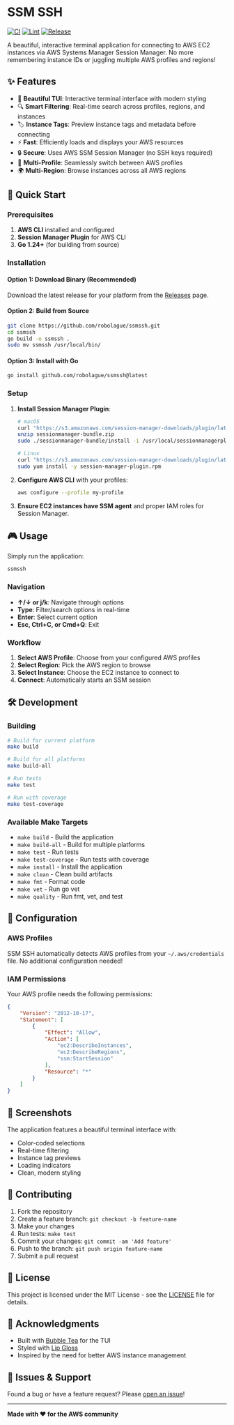 # SSM SSH

[![CI](https://github.com/robolague/ssmssh/actions/workflows/ci.yml/badge.svg)](https://github.com/robolague/ssmssh/actions/workflows/ci.yml)
[![Lint](https://github.com/robolague/ssmssh/actions/workflows/lint.yml/badge.svg)](https://github.com/robolague/ssmssh/actions/workflows/lint.yml)
[![Release](https://github.com/robolague/ssmssh/actions/workflows/release.yml/badge.svg)](https://github.com/robolague/ssmssh/actions/workflows/release.yml)

A beautiful, interactive terminal application for connecting to AWS EC2 instances via AWS Systems Manager Session Manager. No more remembering instance IDs or juggling multiple AWS profiles and regions!

## ✨ Features

- 🎨 **Beautiful TUI**: Interactive terminal interface with modern styling
- 🔍 **Smart Filtering**: Real-time search across profiles, regions, and instances
- 🏷️ **Instance Tags**: Preview instance tags and metadata before connecting
- ⚡ **Fast**: Efficiently loads and displays your AWS resources
- 🔒 **Secure**: Uses AWS SSM Session Manager (no SSH keys required)
- 🎯 **Multi-Profile**: Seamlessly switch between AWS profiles
- 🌍 **Multi-Region**: Browse instances across all AWS regions

## 🚀 Quick Start

### Prerequisites

1. **AWS CLI** installed and configured
2. **Session Manager Plugin** for AWS CLI
3. **Go 1.24+** (for building from source)

### Installation

#### Option 1: Download Binary (Recommended)

Download the latest release for your platform from the [Releases](https://github.com/robolague/ssmssh/releases) page.

#### Option 2: Build from Source

```bash
git clone https://github.com/robolague/ssmssh.git
cd ssmssh
go build -o ssmssh .
sudo mv ssmssh /usr/local/bin/
```

#### Option 3: Install with Go

```bash
go install github.com/robolague/ssmssh@latest
```

### Setup

1. **Install Session Manager Plugin**:
   ```bash
   # macOS
   curl "https://s3.amazonaws.com/session-manager-downloads/plugin/latest/mac/sessionmanager-bundle.zip" -o "sessionmanager-bundle.zip"
   unzip sessionmanager-bundle.zip
   sudo ./sessionmanager-bundle/install -i /usr/local/sessionmanagerplugin -b /usr/local/bin/session-manager-plugin
   
   # Linux
   curl "https://s3.amazonaws.com/session-manager-downloads/plugin/latest/linux_64bit/session-manager-plugin.rpm" -o "session-manager-plugin.rpm"
   sudo yum install -y session-manager-plugin.rpm
   ```

2. **Configure AWS CLI** with your profiles:
   ```bash
   aws configure --profile my-profile
   ```

3. **Ensure EC2 instances have SSM agent** and proper IAM roles for Session Manager.

## 🎮 Usage

Simply run the application:

```bash
ssmssh
```

### Navigation

- **↑/↓ or j/k**: Navigate through options
- **Type**: Filter/search options in real-time
- **Enter**: Select current option
- **Esc, Ctrl+C, or Cmd+Q**: Exit

### Workflow

1. **Select AWS Profile**: Choose from your configured AWS profiles
2. **Select Region**: Pick the AWS region to browse
3. **Select Instance**: Choose the EC2 instance to connect to
4. **Connect**: Automatically starts an SSM session

## 🛠️ Development

### Building

```bash
# Build for current platform
make build

# Build for all platforms
make build-all

# Run tests
make test

# Run with coverage
make test-coverage
```

### Available Make Targets

- `make build` - Build the application
- `make build-all` - Build for multiple platforms
- `make test` - Run tests
- `make test-coverage` - Run tests with coverage
- `make install` - Install the application
- `make clean` - Clean build artifacts
- `make fmt` - Format code
- `make vet` - Run go vet
- `make quality` - Run fmt, vet, and test

## 🔧 Configuration

### AWS Profiles

SSM SSH automatically detects AWS profiles from your `~/.aws/credentials` file. No additional configuration needed!

### IAM Permissions

Your AWS profile needs the following permissions:

```json
{
    "Version": "2012-10-17",
    "Statement": [
        {
            "Effect": "Allow",
            "Action": [
                "ec2:DescribeInstances",
                "ec2:DescribeRegions",
                "ssm:StartSession"
            ],
            "Resource": "*"
        }
    ]
}
```

## 🎨 Screenshots

The application features a beautiful terminal interface with:
- Color-coded selections
- Real-time filtering
- Instance tag previews
- Loading indicators
- Clean, modern styling

## 🤝 Contributing

1. Fork the repository
2. Create a feature branch: `git checkout -b feature-name`
3. Make your changes
4. Run tests: `make test`
5. Commit your changes: `git commit -am 'Add feature'`
6. Push to the branch: `git push origin feature-name`
7. Submit a pull request

## 📝 License

This project is licensed under the MIT License - see the [LICENSE](LICENSE) file for details.

## 🙏 Acknowledgments

- Built with [Bubble Tea](https://github.com/charmbracelet/bubbletea) for the TUI
- Styled with [Lip Gloss](https://github.com/charmbracelet/lipgloss)
- Inspired by the need for better AWS instance management

## 🐛 Issues & Support

Found a bug or have a feature request? Please [open an issue](https://github.com/robolague/ssmssh/issues)!

---

**Made with ❤️ for the AWS community**
